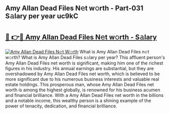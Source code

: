## Amy Allan Dead Files N𝚎t w𝚘rth - Part-031 S𝚊lary per year uc9kC

# <h2><a href="http://gc3cya.nevu.top/?p=Amy+Allan+Dead+Files">🔗 👉🔴 Amy Allan Dead Files N𝚎t w𝚘rth - S𝚊lary</a></h2>

[![Amy Allan Dead Files N𝚎t W𝚘rth](https://i.imgur.com/Oavwk0R.jpeg)](http://gc3cya.nevu.top/?p=Amy+Allan+Dead+Files)
What is Amy Allan Dead Files n𝚎t w𝚘rth? What is Amy Allan Dead Files s𝚊lary per year?
This affluent person's Amy Allan Dead Files net worth is significant, making him one of the richest figures in his industry. His annual earnings are substantial, but they are overshadowed by Amy Allan Dead Files net worth, which is believed to be more significant due to his numerous business interests and valuable real estate holdings. This prosperous man, whose Amy Allan Dead Files net worth is among the highest globally, is renowned for his business acumen and financial brilliance. With a Amy Allan Dead Files net worth in the billions and a notable income, this wealthy person is a shining example of the power of tenacity, dedication, and financial brilliance.
